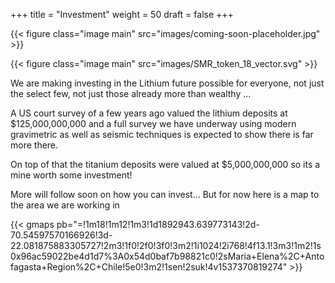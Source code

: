 +++
title = "Investment"
weight = 50
draft = false
+++

{{< figure class="image main" src="images/coming-soon-placeholder.jpg" >}}


{{< figure class="image main" src="images/SMR_token_18_vector.svg" >}}

We are making investing in the Lithium future possible for everyone, not just the select few, not just those already more than wealthy ...

A US court survey of a few years ago valued the lithium deposits at $125,000,000,000 and a full survey we have underway using modern gravimetric as well as seismic techniques is expected to show there is far more there.

On top of that the titanium deposits were valued at $5,000,000,000 so its a mine worth some investment!

More will follow soon on how you can invest... But for now here is a map to the area we are working in 

{{< gmaps pb="=!1m18!1m12!1m3!1d1892943.639773143!2d-70.54597570166926!3d-22.081875883305727!2m3!1f0!2f0!3f0!3m2!1i1024!2i768!4f13.1!3m3!1m2!1s0x96ac59022be4d1d7%3A0x54d0baf7b98821c0!2sMaria+Elena%2C+Antofagasta+Region%2C+Chile!5e0!3m2!1sen!2suk!4v1537370819274" >}}
